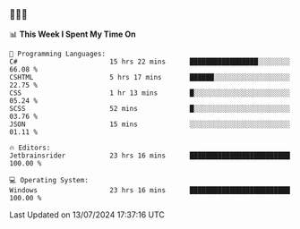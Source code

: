 ### 👋👋👋
<!--START_SECTION:waka-->
📊 **This Week I Spent My Time On** 

```text
💬 Programming Languages: 
C#                       15 hrs 22 mins      █████████████████░░░░░░░░   66.08 % 
CSHTML                   5 hrs 17 mins       ██████░░░░░░░░░░░░░░░░░░░   22.75 % 
CSS                      1 hr 13 mins        █░░░░░░░░░░░░░░░░░░░░░░░░   05.24 % 
SCSS                     52 mins             █░░░░░░░░░░░░░░░░░░░░░░░░   03.76 % 
JSON                     15 mins             ░░░░░░░░░░░░░░░░░░░░░░░░░   01.11 % 

🔥 Editors: 
Jetbrainsrider           23 hrs 16 mins      █████████████████████████   100.00 % 

💻 Operating System: 
Windows                  23 hrs 16 mins      █████████████████████████   100.00 % 
```


 Last Updated on 13/07/2024 17:37:16 UTC
<!--END_SECTION:waka-->
